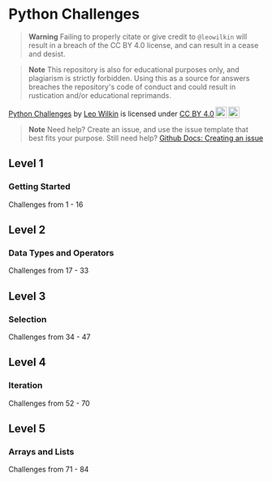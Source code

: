 # Python Challenges
> **Warning**
> Failing to properly citate or give credit to `@leowilkin` will result in a breach of the CC BY 4.0 license, and can result in a cease and desist.

> **Note**
> This repository is also for educational purposes only, and plagiarism is strictly forbidden. Using this as a source for answers breaches the repository's code of conduct and could result in rustication and/or educational reprimands.

<p xmlns:cc="http://creativecommons.org/ns#" xmlns:dct="http://purl.org/dc/terms/"><a property="dct:title" rel="cc:attributionURL" href="https://github.com/leowilkin/python-challenges">Python Challenges</a> by <a rel="cc:attributionURL dct:creator" property="cc:attributionName" href="https://wilkin.studio">Leo Wilkin</a> is licensed under <a href="http://creativecommons.org/licenses/by/4.0/?ref=chooser-v1" target="_blank" rel="license noopener noreferrer" style="display:inline-block;">CC BY 4.0<img style="height:22px!important;margin-left:3px;vertical-align:text-bottom;" src="https://mirrors.creativecommons.org/presskit/icons/cc.svg?ref=chooser-v1"><img style="height:22px!important;margin-left:3px;vertical-align:text-bottom;" src="https://mirrors.creativecommons.org/presskit/icons/by.svg?ref=chooser-v1"></a></p>

> **Note**
> Need help? Create an issue, and use the issue template that best fits your purpose.
> Still need help? [Github Docs: Creating an issue](https://docs.github.com/en/issues/tracking-your-work-with-issues/creating-an-issue)

## Level 1
### Getting Started
Challenges from 1 - 16
## Level 2
### Data Types and Operators
Challenges from 17 - 33
## Level 3
### Selection
Challenges from 34 - 47
## Level 4
### Iteration
Challenges from 52 - 70
## Level 5
### Arrays and Lists
Challenges from 71 - 84
